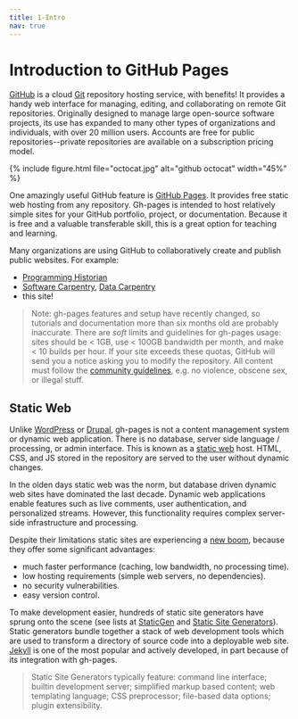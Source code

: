 ```yaml
---
title: 1-Intro
nav: true
---
```


# Introduction to GitHub Pages

[GitHub](https://github.com/) is a cloud [Git](https://git-scm.com/) repository hosting service, with benefits!
It provides a handy web interface for managing, editing, and collaborating on remote Git repositories.
Originally designed to manage large open-source software projects, its use has expanded to many other types of organizations and individuals, with over 20 million users.
Accounts are free for public repositories--private repositories are available on a subscription pricing model.

{% include figure.html file="octocat.jpg" alt="github octocat" width="45%" %}

One amazingly useful GitHub feature is [GitHub Pages](https://guides.github.com/features/pages/).
It provides free static web hosting from any repository.
Gh-pages is intended to host relatively simple sites for your GitHub portfolio, project, or documentation.
Because it is free and a valuable transferable skill, this is a great option for teaching and learning.

Many organizations are using GitHub to collaboratively create and publish public websites. 
For example: 
- [Programming Historian](http://programminghistorian.org/)
- [Software Carpentry](https://software-carpentry.org/), [Data Carpentry](http://www.datacarpentry.org/)
- this site!

> Note: gh-pages features and setup have recently changed, so tutorials and documentation more than six months old are probably inaccurate.
> There are *soft* limits and guidelines for gh-pages usage: sites should be < 1GB, use < 100GB bandwidth per month, and make < 10 builds per hour.
> If your site exceeds these quotas, GitHub will send you a notice asking you to modify the repository.
> All content must follow the [community guidelines](https://help.github.com/articles/github-community-guidelines/), e.g. no violence, obscene sex, or illegal stuff.

## Static Web

Unlike [WordPress](https://wordpress.com/) or [Drupal](https://www.drupal.org/), gh-pages is not a content management system or dynamic web application.
There is no database, server side language / processing, or admin interface.
This is known as a [static web](https://en.wikipedia.org/wiki/Static_web_page) host. 
HTML, CSS, and JS stored in the repository are served to the user without dynamic changes.

In the olden days static web was the norm, but database driven dynamic web sites have dominated the last decade.
Dynamic web applications enable features such as live comments, user authentication, and personalized streams. 
However, this functionality requires complex server-side infrastructure and processing.

Despite their limitations static sites are experiencing a [new boom](https://www.smashingmagazine.com/2015/11/modern-static-website-generators-next-big-thing/), because they offer some significant advantages:
- much faster performance (caching, low bandwidth, no processing time).
- low hosting requirements (simple web servers, no dependencies).
- no security vulnerabilities.
- easy version control.

To make development easier, hundreds of static site generators have sprung onto the scene (see lists at [StaticGen](https://www.staticgen.com/) and [Static Site Generators](https://staticsitegenerators.net/)).
Static generators bundle together a stack of web development tools which are used to transform a directory of source code into a deployable web site.
[Jekyll](https://jekyllrb.com/) is one of the most popular and actively developed, in part because of its integration with gh-pages.

> Static Site Generators typically feature: command line interface; builtin development server; simplified markup based content; web templating language; CSS preprocessor; file-based data options; plugin extensibility. 
